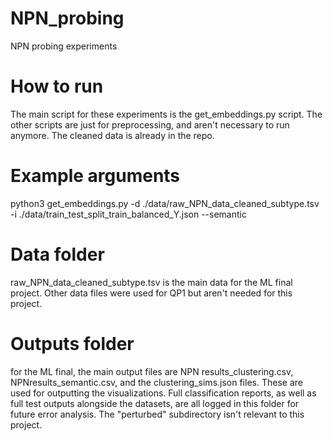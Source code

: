 # NPN_probing
NPN probing experiments

# How to run
The main script for these experiments is the get_embeddings.py script. The other scripts are just for preprocessing, and aren't necessary to run anymore. The cleaned data is already in the repo.

# Example arguments
python3 get_embeddings.py -d ./data/raw_NPN_data_cleaned_subtype.tsv -i ./data/train_test_split_train_balanced_Y.json --semantic

# Data folder
raw_NPN_data_cleaned_subtype.tsv is the main data for the ML final project. Other data files were used for QP1 but aren't needed for this project.

# Outputs folder

for the ML final, the main output files are NPN results_clustering.csv, NPNresults_semantic.csv, and the clustering_sims.json files. These are used for outputting the visualizations. Full classification reports, as well as full test outputs alongside the datasets, are all logged in this folder for future error analysis. The "perturbed" subdirectory isn't relevant to this project.
